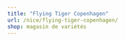 ```yaml
---
title: "Flying Tiger Copenhagen"
url: /nice/flying-tiger-copenhagen/
shop: magasin de variétés
---
```

